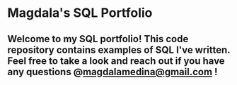 # Magdala's SQL Portfolio
## Welcome to my SQL portfolio! This code repository contains examples of SQL I've written. Feel free to take a look and reach out if you have any questions @magdalamedina@gmail.com !
